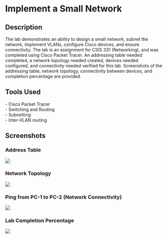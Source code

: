 <h1>Implement a Small Network</h1>

<h2>Description</h2>
The lab demonstrates an ability to design a small network, subnet the network, implement VLANs, configure Cisco devices, and ensure connectivity. 
The lab is an assignment for CSIS 331 (Networking), and was completed using Cisco Packet Tracer. 
An addressing table needed completed, a network topology needed created, devices needed configured, and connectivity needed verified for this lab.
Screenshots of the addressing table, network topology, connectivity between devices, and completion percentage are provided.

<h2>Tools Used</h2>
- Cisco Packet Tracer</br>
- Switching and Routing</br>
- Subnetting</br>
- Inter-VLAN routing

<h2>Screenshots</h2>
<h3>Address Table</h3>
<img src="https://github.com/user-attachments/assets/19ce3109-24d1-4db0-99b7-5209d67faba4"/></br>

<h3>Network Topology</h3>
<img src="https://github.com/user-attachments/assets/f506eb44-7ff7-4fa0-b238-f00a31ec5553"/></br>

<h3>Ping from PC-1 to PC-2 (Network Connectivity)</h3>
<img src="https://github.com/user-attachments/assets/be495ae9-5a0f-4dd5-99ff-58ad8882bea5"/></br>

<h3>Lab Completion Percentage</h3>
<img src="https://github.com/user-attachments/assets/760834b8-0214-47d8-ba4b-ad918e727b19"/>
